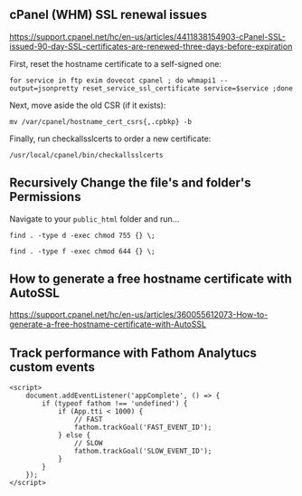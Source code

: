 ## cPanel (WHM) SSL renewal issues 

https://support.cpanel.net/hc/en-us/articles/4411838154903-cPanel-SSL-issued-90-day-SSL-certificates-are-renewed-three-days-before-expiration

First, reset the hostname certificate to a self-signed one:

`for service in ftp exim dovecot cpanel ; do whmapi1 --output=jsonpretty reset_service_ssl_certificate service=$service ;done`

Next, move aside the old CSR (if it exists):

`mv /var/cpanel/hostname_cert_csrs{,.cpbkp} -b`

Finally, run checkallsslcerts to order a new certificate:

`/usr/local/cpanel/bin/checkallsslcerts`

## Recursively Change the file's and folder's Permissions

Navigate to your `public_html` folder and run...

`find . -type d -exec chmod 755 {} \;`

`find . -type f -exec chmod 644 {} \;`

## How to generate a free hostname certificate with AutoSSL

https://support.cpanel.net/hc/en-us/articles/360055612073-How-to-generate-a-free-hostname-certificate-with-AutoSSL

## Track performance with Fathom Analytucs custom events

```
<script>
    document.addEventListener('appComplete', () => {
        if (typeof fathom !== 'undefined') {
            if (App.tti < 1000) {
                // FAST 
                fathom.trackGoal('FAST_EVENT_ID');
            } else {
                // SLOW
                fathom.trackGoal('SLOW_EVENT_ID');
            }
        }
    });
</script>
```
